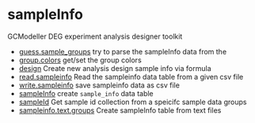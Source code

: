 # sampleInfo

GCModeller DEG experiment analysis designer toolkit

+ [guess.sample_groups](sampleInfo/guess.sample_groups.1) try to parse the sampleInfo data from the
+ [group.colors](sampleInfo/group.colors.1) get/set the group colors
+ [design](sampleInfo/design.1) Create new analysis design sample info via formula
+ [read.sampleinfo](sampleInfo/read.sampleinfo.1) Read the sampleinfo data table from a given csv file
+ [write.sampleinfo](sampleInfo/write.sampleinfo.1) save sampleinfo data as csv file
+ [sampleInfo](sampleInfo/sampleInfo.1) create ``sample_info`` data table
+ [sampleId](sampleInfo/sampleId.1) Get sample id collection from a speicifc sample data groups
+ [sampleinfo.text.groups](sampleInfo/sampleinfo.text.groups.1) Create sampleInfo table from text files
